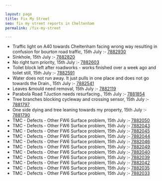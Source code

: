```yaml
---

layout: page
title: Fix My Street
seo: fix my street reports in Cheltenham
permalink: /fix-my-street

---
```


<!-- fix_marker starts -->

- Traffic light on A40 towards Cheltenham facing wrong way resulting in confusion for bourton road traffic, 15th July :- [7882930](https://www.fixmystreet.com/report/7882930)
- Sinkhole, 15th July :- [7882820](https://www.fixmystreet.com/report/7882820)
- No right turn priority, 15th July :- [7882603](https://www.fixmystreet.com/report/7882603)
- Toilet block left after roadworks - works finished over a week ago and toilet still, 15th July :- [7882591](https://www.fixmystreet.com/report/7882591)
- Water does not run away. It just pulls in one place and does not go towards the Drain., 15th July :- [7882541](https://www.fixmystreet.com/report/7882541)
- Leaves &mould need removal, 15th July :- [7882119](https://www.fixmystreet.com/report/7882119)
- Parabola Road TJuction needs resurfacing., 15th July :- [7881854](https://www.fixmystreet.com/report/7881854)
- Tree branches blocking cycleway and crossing sensor, 15th July :- [7881797](https://www.fixmystreet.com/report/7881797)
- One side dying and tree leaning towards my property, 15th July :- [7881790](https://www.fixmystreet.com/report/7881790)
- TMC - Defects - Other FW6  Surface problem, 15th July :- [7882050](https://www.fixmystreet.com/report/7882050)
- TMC - Defects - Other FW6  Surface problem, 15th July :- [7882043](https://www.fixmystreet.com/report/7882043)
- TMC - Defects - Other FW6  Surface problem, 15th July :- [7882045](https://www.fixmystreet.com/report/7882045)
- TMC - Defects - Other FW6  Surface problem, 15th July :- [7882044](https://www.fixmystreet.com/report/7882044)
- TMC - Defects - Other FW6  Surface problem, 15th July :- [7882046](https://www.fixmystreet.com/report/7882046)
- TMC - Defects - Other FW6  Surface problem, 15th July :- [7882049](https://www.fixmystreet.com/report/7882049)
- TMC - Defects - Other FW6  Surface problem, 15th July :- [7882040](https://www.fixmystreet.com/report/7882040)
- TMC - Defects - Other FW6  Surface problem, 15th July :- [7882039](https://www.fixmystreet.com/report/7882039)
- TMC - Defects - Other FW6  Surface problem, 15th July :- [7882042](https://www.fixmystreet.com/report/7882042)
- TMC - Defects - Other FW6  Surface problem, 15th July :- [7882035](https://www.fixmystreet.com/report/7882035)
- TMC - Defects - Other FW6  Surface problem, 15th July :- [7882033](https://www.fixmystreet.com/report/7882033)

<!-- fix_marker ends -->